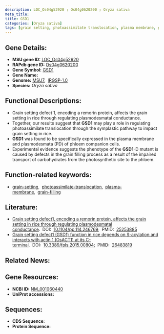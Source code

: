 ```yaml
---
description: LOC_Os04g52920 ; Os04g0620200 ; Oryza sativa
meta_title:
title: GSD1
categories: [Oryza sativa]
tags: [grain setting, photoassimilate translocation, plasma membrane, grain filling]
---
```


## Gene Details:
- **MSU gene ID:** [LOC_Os04g52920](http://rice.uga.edu/cgi-bin/ORF_infopage.cgi?orf=LOC_Os04g52920)  
- **RAPdb gene ID:** [Os04g0620200](https://rapdb.dna.affrc.go.jp/locus/?name=Os04g0620200)  
- **Gene Symbol:** <u>GSD1</u>
- **Gene Name:**
- **Genome:**  [MSU7](http://rice.uga.edu/),&nbsp;&nbsp;[IRGSP-1.0](https://rapdb.dna.affrc.go.jp/download/irgsp1.html)
- **Species:** *Oryza sativa*

## Functional Descriptions:
   - Grain setting defect 1, encoding a remorin protein, affects the grain setting in rice through regulating plasmodesmatal conductance.
   - Together, our results suggest that **GSD1** may play a role in regulating photoassimilate translocation through the symplastic pathway to impact grain setting in rice.
   - **GSD1** was found to be specifically expressed in the plasma membrane and plasmodesmata (PD) of phloem companion cells.
   - Experimental evidence suggests the phenotype of the **GSD1**-D mutant is caused by defects in the grain filling process as a result of the impaired transport of carbohydrates from the photosynthetic site to the phloem.

## Function-related keywords:
   - [grain-setting](/tags/grain-setting/),&nbsp;&nbsp;[photoassimilate-translocation](/tags/photoassimilate-translocation/),&nbsp;&nbsp;[plasma-membrane](/tags/plasma-membrane/),&nbsp;&nbsp;[grain-filling](/tags/grain-filling/)

## Literature:
   - [Grain setting defect1, encoding a remorin protein, affects the grain setting in rice through regulating plasmodesmatal conductance](https://www.doi.org/10.1104/pp.114.246769).&nbsp;&nbsp;DOI:&nbsp;&nbsp;[10.1104/pp.114.246769](https://www.doi.org/10.1104/pp.114.246769);&nbsp;&nbsp;PMID:&nbsp;&nbsp;[25253885](https://pubmed.ncbi.nlm.nih.gov/25253885/)
   - [Grain setting defect1 (GSD1) function in rice depends on S-acylation and interacts with actin 1 (OsACT1) at its C-terminal](https://www.doi.org/10.3389/fpls.2015.00804).&nbsp;&nbsp;DOI:&nbsp;&nbsp;[10.3389/fpls.2015.00804](https://www.doi.org/10.3389/fpls.2015.00804);&nbsp;&nbsp;PMID:&nbsp;&nbsp;[26483819](https://pubmed.ncbi.nlm.nih.gov/26483819/)

## Related News:

## Gene Resources:
- **NCBI ID:**  [NM_001060440](http://www.ncbi.nlm.nih.gov/nuccore/NM_001060440)
- **UniProt accessions:** [](https://www.uniprot.org/uniprotkb//entry)

## Sequences:
- **CDS Sequence:**
- **Protein Sequence:**

